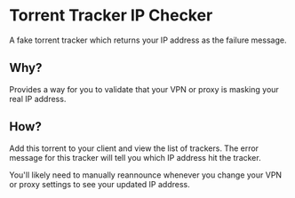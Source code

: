 # Torrent Tracker IP Checker

A fake torrent tracker which returns your IP address as the failure message.

## Why?

Provides a way for you to validate that your VPN or proxy is masking your real IP address.

## How?

Add this torrent to your client and view the list of trackers. The error message for this tracker will tell you which IP address hit the tracker.

You'll likely need to manually reannounce whenever you change your VPN or proxy settings to see your updated IP address.
